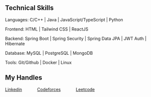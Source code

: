 ## Technical Skills

Languages: C/C++ | Java | JavaScript/TypeScript | Python

Frontend: HTML | Tailwind CSS | ReactJS

Backend: Spring Boot | Spring Security | Spring Data JPA | JWT Auth | Hibernate

Database: MySQL | PostgreSQL | MongoDB

Tools: Git/Github | Docker | Linux 

## My Handles

<div style="display: flex; gap: 50px; flex-wrap: wrap;">
  <a href="https://www.linkedin.com/in/mehedi-hasan-akash-bb30a921a/">Linkedin</a>
  <a href="https://codeforces.com/profile/m-h-akash">     Codeforces</a>
  <a href="https://leetcode.com/u/m-h-akash/">     Leetcode</a>
</div>

<!--
**m-akash/m-akash** is a ✨ _special_ ✨ repository because its `README.md` (this file) appears on your GitHub profile.

Here are some ideas to get you started:

- 🔭 I’m currently working on ...
- 🌱 I’m currently learning ...
- 👯 I’m looking to collaborate on ...
- 🤔 I’m looking for help with ...
- 💬 Ask me about ...
- 📫 How to reach me: ...
- 😄 Pronouns: ...
- ⚡ Fun fact: ...
-->
